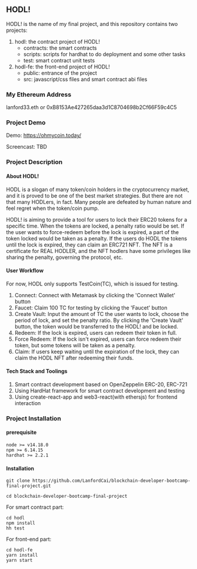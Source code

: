 ## HODL!

HODL! is the name of my final project, and this repository contains two projects:

1. hodl: the contract project of HODL!
    * contracts: the smart contracts
    * scripts: scripts for hardhat to do deployment and some other tasks
    * test: smart contract unit tests
2. hodl-fe: the front-end project of HODL!
    * public: entrance of the project
    * src: javascript/css files and smart contract abi files

### My Ethereum Address

lanford33.eth or 0xB8153Ae427265daa3d1C8704698b2Cf66F59c4C5

### Project Demo

Demo: https://ohmycoin.today/

Screencast: TBD

### Project Description

#### About HODL!

HODL is a slogan of many token/coin holders in the cryptocurrency market, and it is proved to be one of the best market strategies. But there are not that many HODLers, in fact. Many people are defeated by human nature and feel regret when the token/coin pump.

HODL! is aiming to provide a tool for users to lock their ERC20 tokens for a specific time. When the tokens are locked, a penalty ratio would be set. If the user wants to force-redeem before the lock is expired, a part of the token locked would be taken as a penalty. If the users do HODL the tokens until the lock is expired, they can claim an ERC721 NFT. The NFT is a certificate for REAL HODLER, and the NFT hodlers have some privileges like sharing the penalty, governing the protocol, etc.

#### User Workflow

For now, HODL only supports TestCoin(TC), which is issued for testing. 

1. Connect: Connect with Metamask by clicking the 'Connect Wallet' button
2. Faucet: Claim 100 TC for testing by clicking the 'Faucet' button
3. Create Vault: Input the amount of TC the user wants to lock, choose the period of lock, and set the penalty ratio. By clicking the 'Create Vault' button, the token would be transferred to the HODL! and be locked.
4. Redeem: If the lock is expired, users can redeem their token in full.
5. Force Redeem: If the lock isn't expired, users can force redeem their token, but some tokens will be taken as a penalty.
6. Claim: If users keep waiting until the expiration of the lock, they can claim the HODL NFT after redeeming their funds.

#### Tech Stack and Toolings

1. Smart contract development based on OpenZeppelin ERC-20, ERC-721
2. Using HardHat framework for smart contract development and testing
3. Using create-react-app and web3-react(with ethersjs) for frontend interaction

### Project Installation

#### prerequisite

```
node >= v14.18.0
npm >= 6.14.15
hardhat >= 2.2.1
```

#### Installation

```
git clone https://github.com/LanfordCai/blockchain-developer-bootcamp-final-project.git

cd blockchain-developer-bootcamp-final-project
```

For smart contract part:

```
cd hodl
npm install
hh test
```

For front-end part:

```
cd hodl-fe
yarn install
yarn start
```



